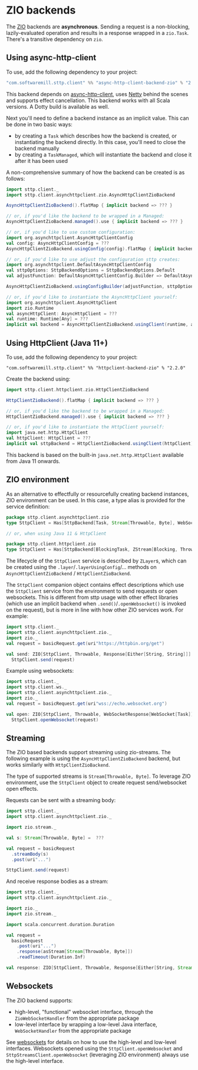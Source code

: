 # ZIO backends

The [ZIO](https://github.com/zio/zio) backends are **asynchronous**. Sending a request is a non-blocking, lazily-evaluated operation and results in a response wrapped in a `zio.Task`. There's a transitive dependency on `zio`.

## Using async-http-client

To use, add the following dependency to your project:

```scala
"com.softwaremill.sttp.client" %% "async-http-client-backend-zio" % "2.2.0"
```
           
This backend depends on [async-http-client](https://github.com/AsyncHttpClient/async-http-client), uses [Netty](http://netty.io) behind the scenes and supports effect cancellation. This backend works with all Scala versions. A Dotty build is available as well.

Next you'll need to define a backend instance as an implicit value. This can be done in two basic ways:

* by creating a `Task` which describes how the backend is created, or instantiating the backend directly. In this case, you'll need to close the backend manually
* by creating a `TaskManaged`, which will instantiate the backend and close it after it has been used

A non-comprehensive summary of how the backend can be created is as follows:

```scala
import sttp.client._
import sttp.client.asynchttpclient.zio.AsyncHttpClientZioBackend

AsyncHttpClientZioBackend().flatMap { implicit backend => ??? }

// or, if you'd like the backend to be wrapped in a Managed:
AsyncHttpClientZioBackend.managed().use { implicit backend => ??? }

// or, if you'd like to use custom configuration:
import org.asynchttpclient.AsyncHttpClientConfig
val config: AsyncHttpClientConfig = ???
AsyncHttpClientZioBackend.usingConfig(config).flatMap { implicit backend => ??? }

// or, if you'd like to use adjust the configuration sttp creates:
import org.asynchttpclient.DefaultAsyncHttpClientConfig
val sttpOptions: SttpBackendOptions = SttpBackendOptions.Default  
val adjustFunction: DefaultAsyncHttpClientConfig.Builder => DefaultAsyncHttpClientConfig.Builder = ???

AsyncHttpClientZioBackend.usingConfigBuilder(adjustFunction, sttpOptions).flatMap { implicit backend => ??? }

// or, if you'd like to instantiate the AsyncHttpClient yourself:
import org.asynchttpclient.AsyncHttpClient
import zio.Runtime
val asyncHttpClient: AsyncHttpClient = ???
val runtime: Runtime[Any] = ???
implicit val backend = AsyncHttpClientZioBackend.usingClient(runtime, asyncHttpClient)
```

## Using HttpClient (Java 11+)

To use, add the following dependency to your project:

```
"com.softwaremill.sttp.client" %% "httpclient-backend-zio" % "2.2.0"
```

Create the backend using:

```scala
import sttp.client.httpclient.zio.HttpClientZioBackend

HttpClientZioBackend().flatMap { implicit backend => ??? }

// or, if you'd like the backend to be wrapped in a Managed:
HttpClientZioBackend.managed().use { implicit backend => ??? }

// or, if you'd like to instantiate the HttpClient yourself:
import java.net.http.HttpClient
val httpClient: HttpClient = ???
implicit val sttpBackend = HttpClientZioBackend.usingClient(httpClient)
```

This backend is based on the built-in `java.net.http.HttpClient` available from Java 11 onwards.

## ZIO environment

As an alternative to effectfully or resourcefully creating backend instances, ZIO environment can be used. In this case, a type alias is provided for the service definition:

```scala
package sttp.client.asynchttpclient.zio
type SttpClient = Has[SttpBackend[Task, Stream[Throwable, Byte], WebSocketHandler]]

// or, when using Java 11 & HttpClient

package sttp.client.httpclient.zio
type SttpClient = Has[SttpBackend[BlockingTask, ZStream[Blocking, Throwable, Byte], NothingT]]
```

The lifecycle of the `SttpClient` service is described by `ZLayer`s, which can be created using the `.layer`/`.layerUsingConfig`/... methods on `AsyncHttpClientZioBackend` / `HttpClientZioBackend`.

The `SttpClient` companion object contains effect descriptions which use the `SttpClient` service from the environment to send requests or open websockets. This is different from sttp usage with other effect libraries (which use an implicit backend when `.send()`/`.openWebsocket()` is invoked on the request), but is more in line with how other ZIO services work. For example:

```scala
import sttp.client._
import sttp.client.asynchttpclient.zio._
import zio._
val request = basicRequest.get(uri"https://httpbin.org/get")

val send: ZIO[SttpClient, Throwable, Response[Either[String, String]]] = 
  SttpClient.send(request)
```

Example using websockets:

```scala
import sttp.client._
import sttp.client.ws._
import sttp.client.asynchttpclient.zio._
import zio._
val request = basicRequest.get(uri"wss://echo.websocket.org")

val open: ZIO[SttpClient, Throwable, WebSocketResponse[WebSocket[Task]]] = 
  SttpClient.openWebsocket(request)
```

## Streaming

The ZIO based backends support streaming using zio-streams. The following example is using the `AsyncHttpClientZioBackend` backend, but works similarly with `HttpClientZioBackend`.

The type of supported streams is `Stream[Throwable, Byte]`. To leverage ZIO environment, use the `SttpClient` object to create request send/websocket open effects.

Requests can be sent with a streaming body:

```scala
import sttp.client._
import sttp.client.asynchttpclient.zio._

import zio.stream._

val s: Stream[Throwable, Byte] =  ???

val request = basicRequest
  .streamBody(s)
  .post(uri"...")

SttpClient.send(request)
```

And receive response bodies as a stream:

```scala
import sttp.client._
import sttp.client.asynchttpclient.zio._

import zio._
import zio.stream._

import scala.concurrent.duration.Duration

val request =
  basicRequest
    .post(uri"...")
    .response(asStream[Stream[Throwable, Byte]])
    .readTimeout(Duration.Inf)

val response: ZIO[SttpClient, Throwable, Response[Either[String, Stream[Throwable, Byte]]]] = SttpClient.send(request)
```

## Websockets

The ZIO backend supports:

* high-level, "functional" websocket interface, through the `ZioWebSocketHandler` from the appropriate package
* low-level interface by wrapping a low-level Java interface, `WebSocketHandler` from the appropriate package

See [websockets](../websockets.md) for details on how to use the high-level and low-level interfaces. Websockets
opened using the `SttpClient.openWebsocket` and `SttpStreamsClient.openWebsocket` (leveraging ZIO environment) always
use the high-level interface.
